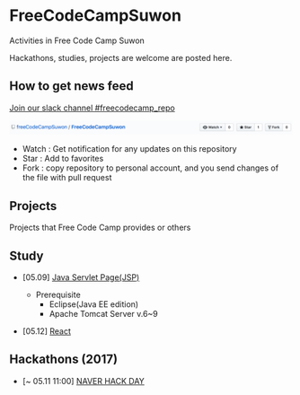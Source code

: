 # FreeCodeCampSuwon

Activities in Free Code Camp Suwon

Hackathons, studies, projects are welcome are posted here.




## How to get news feed

[Join our slack channel #freecodecamp_repo](https://freecodecampsuwon.slack.com/shared_invite/MTgxNDI0MDgwMTgzLTE0OTQzMDQxNDUtYTE0MDhjYjJmYQ)

![Buttons](./images/description.png)


* Watch : Get notification for any updates on this repository
* Star : Add to favorites
* Fork : copy repository to personal account, and you send changes of the file with pull request




## Projects

Projects that Free Code Camp provides or others



## Study

* [05.09] [Java Servlet Page(JSP)](https://www.udemy.com/jsp-servlet-free-course/)
  - Prerequisite
      - Eclipse(Java EE edition)
      - Apache Tomcat Server v.6~9

* [05.12] [React](https://www.udemy.com/react-redux/)



## Hackathons (2017)

* [~ 05.11 11:00] [NAVER HACK DAY](https://form.office.naver.com/form/responseView.cmd?formkey=OGVjMDAxZDQtMjRmZC00Njk0LWJiMjEtNWIxN2U1YmY3N2Fh&sourceId=urlshare)
